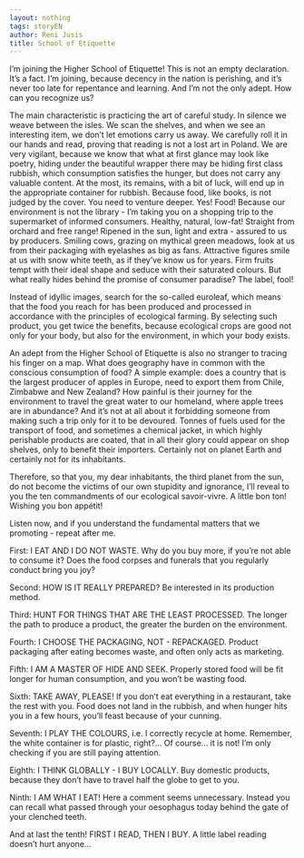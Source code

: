 ```yaml
---
layout: nothing
tags: storyEN
author: Reni Jusis
title: School of Etiquette
---
```

I’m joining the Higher School of Etiquette! This is not an empty declaration. It’s a fact. I’m joining, because decency in the nation is perishing, and it’s never too late for repentance and learning. And I’m not the only adept. How can you recognize us?

The main characteristic is practicing the art of careful study. In silence we weave between the isles. We scan the shelves, and when we see an interesting item, we don’t let emotions carry us away. We carefully roll it in our hands and read, proving that reading is not a lost art in Poland. We are very vigilant, because we know that what at first glance may look like poetry, hiding under the beautiful wrapper there may be hiding first class rubbish, which consumption satisfies the hunger, but does not carry any valuable content. At the most, its remains, with a bit of luck, will end up in the appropriate container for rubbish. Because food, like books, is not judged by the cover. You need to venture deeper. Yes! Food! Because our environment is not the library - I’m taking you on a shopping trip to the supermarket of informed consumers.
Healthy, natural, low-fat! Straight from orchard and free range! Ripened in the sun, light and extra - assured to us by producers. Smiling cows, grazing on mythical green meadows, look at us from their packaging with eyelashes as big as fans. Attractive figures smile at us with snow white teeth, as if they’ve know us for years. Firm fruits tempt with their ideal shape and seduce with their saturated colours. But what really hides behind the promise of consumer paradise? The label, fool!

Instead of idyllic images, search for the so-called euroleaf, which means that the food you reach for has been produced and processed in accordance with the principles of ecological farming. By selecting such product, you get twice the benefits, because ecological crops are good not only for your body, but also for the environment, in which your body exists.

An adept from the Higher School of Etiquette is also no stranger to tracing his finger on a map. What does geography have in common with the conscious consumption of food? A simple example: does a country that is the largest producer of apples in Europe, need to export them from Chile, Zimbabwe and New Zealand? How painful is their journey for the environment to travel the great water to our homeland, where apple trees are in abundance? And it’s not at all about it forbidding someone from making such a trip only for it to be devoured. Tonnes of fuels used for the transport of food, and sometimes a chemical jacket, in which highly perishable products are coated, that in all their glory could appear on shop shelves, only to benefit their importers. Certainly not on planet Earth and certainly not for its inhabitants.

Therefore, so that you, my dear inhabitants, the third planet from the sun, do not become the victims of our own stupidity and ignorance, I’ll reveal to you the ten commandments of our ecological savoir-vivre. A little bon ton! Wishing you bon appétit!

Listen now, and if you understand the fundamental matters that we promoting - repeat after me.

First: I EAT AND I DO NOT WASTE. Why do you buy more, if you’re not able to consume it? Does the food corpses and funerals that you regularly conduct bring you joy?

Second: HOW IS IT REALLY PREPARED? Be interested in its production method.

Third: HUNT FOR THINGS THAT ARE THE LEAST PROCESSED. The longer the path to produce a product, the greater the burden on the environment.

Fourth: I CHOOSE THE PACKAGING, NOT - REPACKAGED. Product packaging after eating becomes waste, and often only acts as marketing.

Fifth: I AM A MASTER OF HIDE AND SEEK. Properly stored food will be fit longer for human consumption, and you won’t be wasting food.

Sixth: TAKE AWAY, PLEASE! If you don’t eat everything in a restaurant, take the rest with you. Food does not land in the rubbish, and when hunger hits you in a few hours, you’ll feast because of your cunning.

Seventh: I PLAY THE COLOURS, i.e. I correctly recycle at home. Remember, the white container is for plastic, right?... Of course... it is not! I’m only checking if you are still paying attention.

Eighth: I THINK GLOBALLY - I BUY LOCALLY. Buy domestic products, because they don’t have to travel half the globe to get to you.

Ninth: I AM WHAT I EAT! Here a comment seems unnecessary. Instead you can recall what passed through your oesophagus today behind the gate of your clenched teeth.

And at last the tenth! FIRST I READ, THEN I BUY. A little label reading doesn’t hurt anyone...


